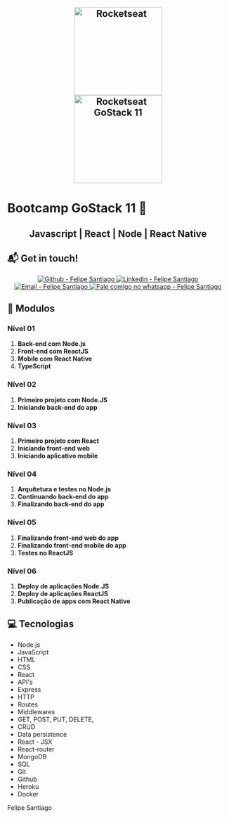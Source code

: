 <h2 align="center">

  <img alt="Rocketseat" src="https://res.cloudinary.com/dr05turuf/image/upload/v1591570062/rocketseat/rockeatseat_udxhgx.svg" width="200px" />
  <br/>
  <img alt="Rocketseat GoStack 11" src="https://res.cloudinary.com/dr05turuf/image/upload/v1610764160/rocketseat/bootcamp-header_apzs5f.png" width="200px" />
  <h1> Bootcamp GoStack 11 🚀 </h1>
</h2>

<center><h2>Javascript | React | Node | React Native</h2></center>

## :mailbox_with_mail: Get in touch!

<p align="center">

  <a href="https://github.com/felsantiago" target="_blank" >
    <img alt="Github - Felipe Santiago" src="https://img.shields.io/badge/Github--%23F8952D?style=social&logo=github">
  </a>
  <a href="https://www.linkedin.com/in/felipe-santiago-a7706418a/" target="_blank" >
    <img alt="Linkedin - Felipe Santiago" src="https://img.shields.io/badge/Linkedin--%23F8952D?style=social&logo=linkedin">
  </a>
  <a href="mailto:fepuss@gmail.com" target="_blank" >
    <img alt="Email - Felipe Santiago" src="https://img.shields.io/badge/Email--%23F8952D?style=social&logo=gmail">
  </a>
  <a href="https://api.whatsapp.com/send?phone=5588997143829"
        target="_blank" >
    <img alt="Fale comigo no whatsapp - Felipe Santiago" src="https://img.shields.io/badge/Whatsapp--%23F8952D?style=social&logo=whatsapp">
  </a>
</p>



## **:scroll: Modulos**

### **Nível 01**
<ol>
<li><b>Back-end com Node.js</b></li>
<li><b>Front-end com ReactJS</b></li>
<li><b>Mobile com React Native</b></li>
<li><b>TypeScript</b></li>
</ol>

### **Nível 02**
<ol>
<li><b>Primeiro projeto com Node.JS</b></li>
<li><b>Iniciando back-end do app</b></li>
</ol>

### **Nível 03**
<ol>
<li><b>Primeiro projeto com React</b></li>
<li><b>Iniciando front-end web</b></li>
<li><b>Iniciando aplicativo mobile</b></li>
</ol>

### **Nível 04**
<ol>
<li><b>Arquitetura e testes no Node.js</b></li>
<li><b>Continuando back-end do app</b></li>
<li><b>Finalizando back-end do app</b></li>
</ol>

### **Nível 05**
<ol>
<li><b>Finalizando front-end web do app</b></li>
<li><b>Finalizando front-end mobile do app</b></li>
<li><b>Testes no ReactJS</b></li>
</ol>

### **Nível 06**
<ol>
<li><b>Deploy de aplicações Node.JS</b></li>
<li><b>Deploy de aplicações ReactJS</b></li>
<li><b>Publicação de apps com React Native</b></li>
</ol>

## **:computer: Tecnologias**

<ul>
<li>Node.js
</li>
<li>JavaScript
</li>
<li>HTML
</li>
<li>CSS
</li>
<li>React
</li>
<li>API's
</li>
<li>Express
</li>
<li>HTTP
</li>
<li>Routes
</li>
<li>Middlewares
</li>
<li>GET, POST, PUT, DELETE,
</li>
<li>CRUD
</li>
<li>Data persistence
</li>
<li>React - JSX
</li>
<li>React-router
</li>
<li>MongoDB
</li>
<li>SQL
</li>
<li>Git
</li>
<li>Github
</li>
<li>Heroku
</li>
<li>Docker
</li>
</ul>

Felipe Santiago
